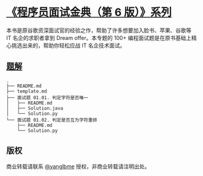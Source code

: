 # [《程序员面试金典（第 6 版）》系列](https://leetcode-cn.com/problemset/lcci/)
本书是原谷歌资深面试官的经验之作，帮助了许多想要加入脸书、苹果、谷歌等 IT 名企的求职者拿到 Dream offer。本专题的 100+ 编程面试题是在原书基础上精心挑选出来的，帮助你轻松应战 IT 名企技术面试。

## [题解](https://github.com/doocs/leetcode/tree/master/lcci)

```
.
├── README.md
├── template.md
├── 面试题 01.01. 判定字符是否唯一
│   ├── README.md
│   ├── Solution.java
│   └── Solution.py
└── 面试题 01.02. 判定是否互为字符重排
    ├── README.md
    └── Solution.py
```

## 版权
商业转载请联系 [@yanglbme](https://github.com/yanglbme) 授权，非商业转载请注明出处。